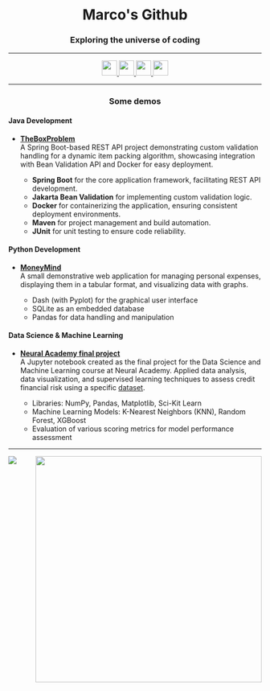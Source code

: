 <h1 align="center">Marco's Github</h1>
<h3 align="center">Exploring the universe of coding</h3>

---

<p align="center">
  <a href="https://www.linkedin.com/in/mr93/">
    <img src="https://img.shields.io/badge/LinkedIn-0077B5?style=for-the-badge&logo=linkedin&logoColor=whit" height="30"/>
  </a>
  <a href="https://www.kaggle.com/markort147">
    <img src="https://img.shields.io/badge/Kaggle-20BEFF?style=for-the-badge&logo=Kaggle&logoColor=white" height="30"/>
  </a>
  <a href="https://www.hackerrank.com/markort147">
    <img src="https://img.shields.io/badge/-Hackerrank-2EC866?style=for-the-badge&logo=HackerRank&logoColor=white" height="30"/>
  </a>
  <a href="https://datapizza.tech/folio/marcoromano347">
    <img src="https://img.shields.io/badge/DATA%20PIZZA-red?style=flat-square" height="30"/>
  </a>
</p>

---

<h3 align="center">Some demos</h3>

<h4 align="left">Java Development</h4>
<p>
  <ul>
    <li><b><a href="https://github.com/markort147/theBoxProblem">TheBoxProblem</a></b></li>
    A Spring Boot-based REST API project demonstrating custom validation handling for a dynamic item packing algorithm, showcasing integration with Bean Validation API and Docker for easy deployment.
    <ul>
      <li><b>Spring Boot</b> for the core application framework, facilitating REST API development.</li>
      <li><b>Jakarta Bean Validation</b> for implementing custom validation logic.</li>
      <li><b>Docker</b> for containerizing the application, ensuring consistent deployment environments.</li>
      <li><b>Maven</b> for project management and build automation.</li>
      <li><b>JUnit</b> for unit testing to ensure code reliability.</li>
    </ul>
  </ul>
</p>

<h4 align="left">Python Development</h4>
<p>
  <ul>
    <li><b><a href="https://github.com/markort147/MoneyMind">MoneyMind</a></b></li>
    A small demonstrative web application for managing personal expenses, displaying them in a tabular format, and visualizing data with graphs.
    <ul>
      <li>Dash (with Pyplot) for the graphical user interface</li>
      <li>SQLite as an embedded database</li>      
      <li>Pandas for data handling and manipulation</li>
    </ul>
  </ul>
</p>

<h4 align="left">Data Science & Machine Learning</h4>
<p>
  <ul>
    <li><b><a href="https://github.com/markort147/Notebook_CreditRisk">Neural Academy final project</a></b></li>
    A Jupyter notebook created as the final project for the Data Science and Machine Learning course at Neural Academy. Applied data analysis, data visualization, and supervised learning techniques to assess credit financial risk using a specific <a href="https://www.kaggle.com/datasets/laotse/credit-risk-dataset">dataset</a>.
    <ul>
      <li>Libraries: NumPy, Pandas, Matplotlib, Sci-Kit Learn</li>
      <li>Machine Learning Models: K-Nearest Neighbors (KNN), Random Forest, XGBoost</li>      
      <li>Evaluation of various scoring metrics for model performance assessment</li>
    </ul>
  </ul>
</p>

---

<a href="http://ionicabizau.github.io/github-profile-languages/?user=%2540markort147">
  <img align="left" src="https://github-readme-stats.vercel.app/api/top-langs/?username=markort147&count_private=true&langs_count=9&hide=jupyter%20notebook,tex&layout=compact" />
</a>
<a href="https://coderstats.github.io/github/#markort147">
  <img align="right" width="450" src="https://github-readme-stats.vercel.app/api?username=markort147&show_icons=true&count_private=true" />
</a>

